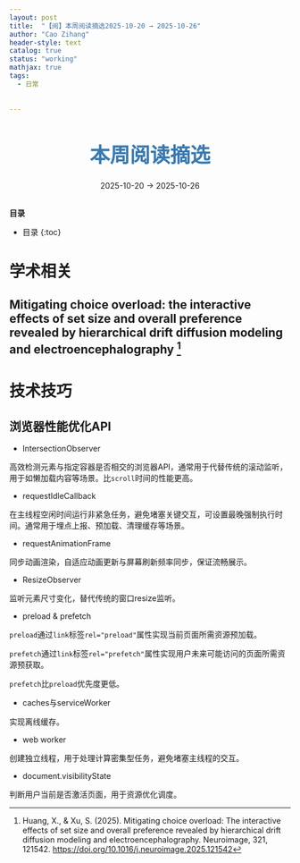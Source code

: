 ```yaml
---
layout: post
title:  "【阅】本周阅读摘选2025-10-20 → 2025-10-26"
author: "Cao Zihang"
header-style: text
catalog: true
status: "working"
mathjax: true
tags:
  - 日常
  
  
---
```

<center style="margin-bottom: 20px; margin-top: 50px"><font color="#3879B1" style="line-height: 1.4;font-weight: 700;font-size: 36px;box-sizing: border-box; ">本周阅读摘选</font></center>


<center style=" margin-bottom: 30px;">2025-10-20 → 2025-10-26</center>

<font style="font-weight: bold;">目录</font>

* 目录
{:toc}


# 学术相关

## Mitigating choice overload: the interactive effects of set size and overall preference revealed by hierarchical drift diffusion modeling and electroencephalography [^1]

# 技术技巧

## 浏览器性能优化API

- IntersectionObserver

高效检测元素与指定容器是否相交的浏览器API，通常用于代替传统的滚动监听，用于如懒加载内容等场景。比`scroll`时间的性能更高。

- requestIdleCallback

在主线程空闲时间运行非紧急任务，避免堵塞关键交互，可设置最晚强制执行时间。通常用于埋点上报、预加载、清理缓存等场景。

- requestAnimationFrame

同步动画渲染，自适应动画更新与屏幕刷新频率同步，保证流畅展示。

- ResizeObserver

监听元素尺寸变化，替代传统的窗口resize监听。

- preload & prefetch

`preload`通过`link`标签`rel="preload"`属性实现当前页面所需资源预加载。

`prefetch`通过`link`标签`rel="prefetch"`属性实现用户未来可能访问的页面所需资源预获取。

`prefetch`比`preload`优先度更低。

- caches与serviceWorker

实现离线缓存。

- web worker

创建独立线程，用于处理计算密集型任务，避免堵塞主线程的交互。

- document.visibilityState

判断用户当前是否激活页面，用于资源优化调度。

[^1]: Huang, X., & Xu, S. (2025). Mitigating choice overload: The interactive effects of set size and overall preference revealed by hierarchical drift diffusion modeling and electroencephalography. Neuroimage, 321, 121542. https://doi.org/10.1016/j.neuroimage.2025.121542
